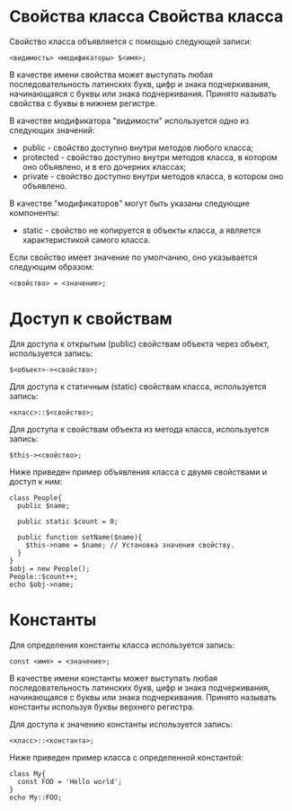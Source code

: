 Свойства класса
Свойства класса
===============

Свойство класса объявляется с помощью следующей записи:

    <видимость> <модификаторы> $<имя>;

В качестве имени свойства может выступать любая последовательность латинских букв, цифр и знака подчеркивания, начинающаяся с буквы или знака подчеркивания. Принято называть свойства с буквы в нижнем регистре.

В качестве модификатора "видимости" используется одно из следующих значений:

* public - свойство доступно внутри методов любого класса;
* protected - свойство доступно внутри методов класса, в котором оно объявлено, и в его дочерних классах;
* private - свойство доступно внутри методов класса, в котором оно объявлено.

В качестве "модификаторов" могут быть указаны следующие компоненты:

* static - свойство не копируется в объекты класса, а является характеристикой самого класса.

Если свойство имеет значение по умолчанию, оно указывается следующим образом:

    <свойство> = <значение>;

Доступ к свойствам
==================

Для доступа к открытым (public) свойствам объекта через объект, используется запись:

    $<объект>-><свойство>;

Для доступа к статичным (static) свойствам класса, используется запись:

    <класс>::$<свойство>;

Для доступа к свойствам объекта из метода класса, используется запись:

    $this-><свойство>;

Ниже приведен пример объявления класса с двумя свойствами и доступ к ним:

    class People{
      public $name;
      
      public static $count = 0;
      
      public function setName($name){
        $this->name = $name; // Установка значения свойству.
      }
    }
    $obj = new People();
    People::$count++;
    echo $obj->name;

Константы
=========

Для определения константы класса используется запись:

    const <имя> = <значение>;

В качестве имени константы может выступать любая последовательность латинских букв, цифр и знака подчеркивания, начинающаяся с буквы или знака подчеркивания. Принято называть константы используя буквы верхнего регистра.

Для доступа к значению константы используется запись:

    <класс>::<константа>;

Ниже приведен пример класса с определенной константой:

    class My{
      const FOO = 'Hello world';
    }
    echo My::FOO;
